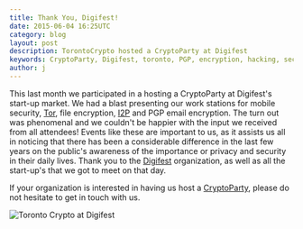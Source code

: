 ```yaml
---
title: Thank You, Digifest!
date: 2015-06-04 16:25UTC
category: blog
layout: post
description: TorontoCrypto hosted a CryptoParty at Digifest
keywords: CryptoParty, Digifest, toronto, PGP, encryption, hacking, security, privacy, i2p, tor
author: j
---
```


This last month we participated in a hosting a CryptoParty
at Digifest's start-up market. We had a blast presenting our work stations for
mobile security, [Tor](https://torproject.org), file encryption, [I2P](https://geti2p.net) and PGP email encryption.
The turn out was phenomenal and we couldn't be happier with the input we received from all
attendees! Events like these are important to us, as it assists us all in noticing that there has been a considerable difference in the last few years on the public's awareness of the importance or privacy and security in their daily lives. Thank you to the [Digifest](http://torontodigifest.ca/2015/) organization, as well as all the start-up's that we got to meet on that day.

If your organization is interested in having us host a [CryptoParty](https://www.torontocrypto.org/CryptoParty), please do not hesitate
to get in touch with us.

![Toronto Crypto at Digifest](https://www.torontocrypto.org/img/digifest.jpg)
